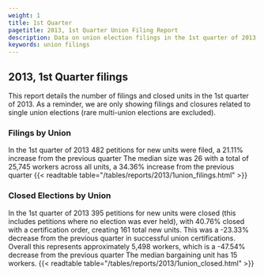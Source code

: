 ```yaml
---
weight: 1
title: 1st Quarter
pagetitle: 2013, 1st Quarter Union Filing Report
description: Data on union election filings in the 1st quarter of 2013
keywords: union filings
---
```


## 2013, 1st Quarter filings

This report details the number of filings and closed units in the 1st quarter of 2013. As a reminder, we are only showing filings and closures related to single union elections (rare multi-union elections are excluded).

### Filings by Union
In the 1st quarter of 2013 482 petitions for new units were filed, a 21.11% increase from the previous quarter The median size was 26 with a total of 25,745 workers across all units, a 34.36% increase from the previous quarter
{{< readtable table="/tables/reports/2013/1union_filings.html" >}}

### Closed Elections by Union
In the 1st quarter of 2013 395 petitions for new units were closed (this includes petitions where no election was ever held), with 40.76% closed with a certification order, creating 161 total new units. This was a -23.33% decrease from the previous quarter in successful union certifications. Overall this represents approximately 5,498 workers, which is a -47.54% decrease from the previous quarter The median bargaining unit has 15 workers.
{{< readtable table="/tables/reports/2013/1union_closed.html" >}}
